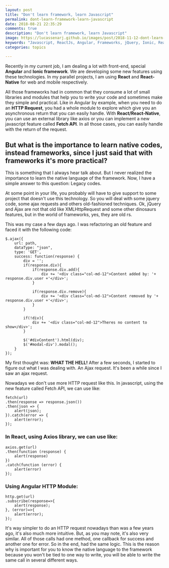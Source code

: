 ```yaml
---
layout: post
title: "Don't learn framework, learn Javascript"
permalink: dont-learn-framework-learn-javascript
date: 2018-08-21 22:35:29
comments: true
description: "Don't learn framework, learn Javascript"
image: https://lucassenarj.github.io/images/post/2018-11-12-dont-learn-framework-learn-javascript.png
keywords: "Javascript, ReactJs, Angular, Frameworks, jQuery, Ionic, React-Native, Fecth API, Ajax"
categories: topics

---
```


Recently in my current job, I am dealing a lot with front-end, special **Angular** and **Ionic framework**. We are developing some new features using these technologies. In my parallel projects, I am using **React** and **React-Native** for web and mobile respectively.

All those frameworks had in common that they consume a lot of small libraries and modules that help you to write your code and sometimes make they simple and practical. Like in Angular by example, when you need to do an **HTTP Request**, you had a whole module to explore which give you an asynchronous return that you can easily handle. With **React/React-Native**, you can use an external library like axios or you can implement a new javascript feature called **Fetch API**. In all those cases, you can easily handle with the return of the request.

## But what is the importance to learn native codes, instead frameworks, since I just said that with frameworks it's more practical?

This is something that I always hear talk about. But I never realized the importance to learn the native language of the framework. Now, I have a simple answer to this question: Legacy codes.

At some point in your life, you probably will have to give support to some project that doesn't use this technology. So you will deal with some jquery code, some ajax requests and others old-fashioned techniques. Ok, jQuery and Ajax are not that old like XMLHttpRequest and some other dinosaurs features, but in the world of frameworks, yes, they are old rs.

This was my case a few days ago. I was refactoring an old feature and faced it with the following code:

```
$.ajax({
    url: path,
    dataType: "json",
    type: 'GET',
    success: function(response) {
        div = '';
        if(response.div){
            if(response.div.add){
                div += '<div class="col-md-12">Content added by: '+ response.div.user +'</div>';
            }

            if(response.div.remove){
                div += '<div class="col-md-12">Content removed by '+ response.div.user +'</div>';
            }
        }

        if(!div){
            div += '<div class="col-md-12">Theres no content to show</div>';
        }

        $('#divContent').html(div);
        $('#modal-div').modal();    
    }
});
```

My first thought was: **WHAT THE HELL!** After a few seconds, I started to figure out what I was dealing with. An Ajax request. It's been a while since I saw an ajax request. 

Nowadays we don't use more HTTP request like this. In javascript, using the new feature called Fetch API, we can use like:

```
fetch(url)
.then(response => response.json())
.then(json => {
    alert(json);
}).catch(error => {
    alert(error);
});
```

### In React, using Axios library, we can use like:
```
axios.get(url)
.then(function (response) {
    alert(response)
})
.catch(function (error) {
    alert(error)
});
```

### Using Angular HTTP Module:
```
http.get(url) 
.subscribe(response=>{
    alert(response);
}, (error)=>{
    alert(error);
});
```

It's way simpler to do an HTTP request nowadays than was a few years ago, it's also much more intuitive. But, as you may note, it's also very similar. All of those calls had one method, one callback for success and another one for error. So in the end, had the same logic. This is the reason why is important for you to know the native language to the framework because you won't be tied to one way to write, you will be able to write the same call in several different ways.